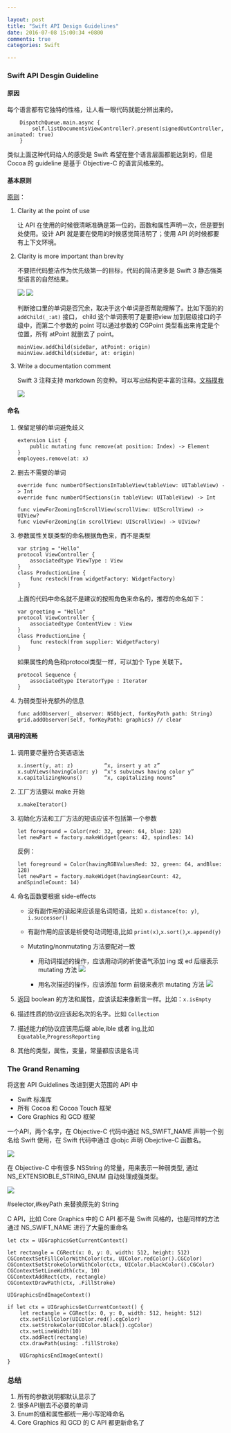 ```yaml
---

layout: post
title: "Swift API Design Guidelines"
date: 2016-07-08 15:00:34 +0800
comments: true
categories: Swift

---
```


### Swift API Desgin Guideline

#### 原因

每个语言都有它独特的性格，让人看一眼代码就能分辨出来的。
		
```
	DispatchQueue.main.async {
		self.listDocumentsViewController?.present(signedOutController, animated: true)
	}
```

<!--more-->
		
类似上面这种代码给人的感受是 Swift 希望在整个语言层面都能达到的，但是 Cocoa 的 guideline 是基于 Objective-C 的语言风格来的。
	
#### 基本原则
	
[原则](https://swift.org/documentation/api-design-guidelines/)：
	
1. Clarity at the point of use
	
	让 API 在使用的时候很清晰准确是第一位的，函数和属性声明一次，但是要到处使用。设计 API 就是要在使用的时候感觉简洁明了；使用 API 的时候都要有上下文环境。
	
2. Clarity is more important than brevity
	
	不要把代码整洁作为优先级第一的目标，代码的简洁更多是 Swift 3 静态强类型语言的自然结果。
	
	![](/images/swift3/clarity1.png)
	![](/images/swift3/clarity2.png)
	
	判断接口里的单词是否冗余，取决于这个单词是否帮助理解了。比如下面的的 `addChild(_:at)` 接口， child 这个单词表明了是要把view 加到层级接口的子级中，而第二个参数的 point 可以通过参数的 CGPoint 类型看出来肯定是个位置，所有 atPoint 就删去了 point。
	
	```
	mainView.addChild(sideBar, atPoint: origin)
	mainView.addChild(sideBar, at: origin)
	
	```
	
	
3. Write a documentation comment
	
	Swift 3 注释支持 markdown 的变种。可以写出结构更丰富的注释。[文档摸我](https://developer.apple.com/library/mac/documentation/Xcode/Reference/xcode_markup_formatting_ref/)
	
	![](/images/swift3/document.png)

#### 命名
	
1. 保留足够的单词避免歧义
	
	```
	extension List {
		public mutating func remove(at position: Index) -> Element
	}
	employees.remove(at: x)
	```
	
2. 删去不需要的单词
	
	```
	override func numberOfSectionsInTableView(tableView: UITableView) -> Int
	override func numberOfSections(in tableView: UITableView) -> Int
		
	func viewForZoomingInScrollView(scrollView: UIScrollView) -> UIView?
	func viewForZooming(in scrollView: UIScrollView) -> UIView?
	
	```
	
3. 参数属性关联类型的命名根据角色来，而不是类型

	```
	var string = "Hello"
	protocol ViewController {
		associatedtype ViewType : View
	}
	class ProductionLine {
		func restock(from widgetFactory: WidgetFactory)
	}
	```
	上面的代码中命名就不是建议的按照角色来命名的，推荐的命名如下：
		
	```
	var greeting = "Hello"
	protocol ViewController {
		associatedtype ContentView : View
	}
	class ProductionLine {
		func restock(from supplier: WidgetFactory)
	}
	```
	如果属性的角色和protocol类型一样，可以加个 Type 关联下。
	
	```
	protocol Sequence {
		associatedtype IteratorType : Iterator
	}
	```
	
4. 为弱类型补充额外的信息
	
	```
	func addObserver(_ observer: NSObject, forKeyPath path: String)
	grid.addObserver(self, forKeyPath: graphics) // clear
	```

#### 调用的流畅
	
1. 调用要尽量符合英语语法
	
	```
	x.insert(y, at: z)          “x, insert y at z”
	x.subViews(havingColor: y)  “x's subviews having color y”
	x.capitalizingNouns()       “x, capitalizing nouns”
	```
	
2. 工厂方法要以 make 开始
	
	```
	x.makeIterator()
	```
	
3. 初始化方法和工厂方法的短语应该不包括第一个参数
	
	```
	let foreground = Color(red: 32, green: 64, blue: 128)
	let newPart = factory.makeWidget(gears: 42, spindles: 14)
	```
	反例：
	
	```
	let foreground = Color(havingRGBValuesRed: 32, green: 64, andBlue: 128)
	let newPart = factory.makeWidget(havingGearCount: 42, andSpindleCount: 14)
	```
	
4. 命名函数要根据 side-effects
	
	* 没有副作用的读起来应该是名词短语，比如 `x.distance(to: y)`, `i.successor()`
	* 有副作用的应该是祈使句动词短语,比如 `print(x)`,`x.sort()`,`x.append(y)`
	* Mutating/nonmutating 方法要配对一致
		
		* 用动词描述的操作，应该用动词的祈使语气添加 ing 或 ed 后缀表示 mutating 方法 
		![](/images/swift3/mutating1.png)
	
		* 用名次描述的操作，应该添加 form 前缀来表示 mutating 方法 
		![](/images/swift3/mutating2.png)
	
5. 返回 boolean 的方法和属性，应该读起来像断言一样。比如：`x.isEmpty`
6. 描述性质的协议应该起名次的名字。比如 `Collection`
7. 描述能力的协议应该用后缀 able,ible 或者 ing,比如 `Equatable`,`ProgressReporting `
8. 其他的类型，属性，变量，常量都应该是名词
	

### The Grand Renaming

将这套 API Guidelines 改进到更大范围的 API 中
	
* Swift 标准库
* 所有 Cocoa 和 Cocoa Touch 框架
* Core Graphics 和 GCD 框架

一个API，两个名字，在 Objective-C 代码中通过 NS\_SWIFT\_NAME 声明一个别名给 Swift 使用，在 Swift 代码中通过 @objc 声明 Obejctive-C 函数名。

![](/images/swift3/rename.png)

在 Objective-C 中有很多 NSString 的常量，用来表示一种弱类型, 通过 NS\_EXTENSIOBLE\_STRING\_ENUM 自动处理成强类型。 

![](/images/swift3/wraptype.png)

\#selector,\#keyPath 来替换原先的 String

 C API，比如 Core Graphics 中的 C API 都不是 Swift 风格的，也是同样的方法通过 NS\_SWIFT\_NAME  进行了大量的重命名
 
```
let ctx = UIGraphicsGetCurrentContext()

let rectangle = CGRect(x: 0, y: 0, width: 512, height: 512)
CGContextSetFillColorWithColor(ctx, UIColor.redColor().CGColor)
CGContextSetStrokeColorWithColor(ctx, UIColor.blackColor().CGColor)
CGContextSetLineWidth(ctx, 10)
CGContextAddRect(ctx, rectangle)
CGContextDrawPath(ctx, .FillStroke)

UIGraphicsEndImageContext()
```

```
if let ctx = UIGraphicsGetCurrentContext() {
    let rectangle = CGRect(x: 0, y: 0, width: 512, height: 512)
    ctx.setFillColor(UIColor.red().cgColor)
    ctx.setStrokeColor(UIColor.black().cgColor)
    ctx.setLineWidth(10)
    ctx.addRect(rectangle)
    ctx.drawPath(using: .fillStroke)

    UIGraphicsEndImageContext()
}
```
 
### 总结

1. 所有的参数说明都默认显示了
2. 很多API删去不必要的单词
3. Enum的值和属性都统一用小写驼峰命名
4. Core Graphics 和 GCD 的 C API 都更新命名了